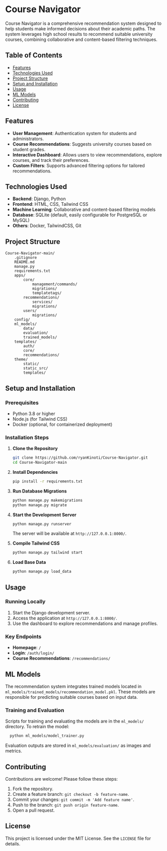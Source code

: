 # Course Navigator

Course Navigator is a comprehensive recommendation system designed to help students make informed decisions about their
academic paths. The system leverages high school results to recommend suitable university courses, combining
collaborative and content-based filtering techniques.

## Table of Contents

- [Features](#features)
- [Technologies Used](#technologies-used)
- [Project Structure](#project-structure)
- [Setup and Installation](#setup-and-installation)
- [Usage](#usage)
- [ML Models](#ml-models)
- [Contributing](#contributing)
- [License](#license)

## Features

- **User Management**: Authentication system for students and administrators.
- **Course Recommendations**: Suggests university courses based on student grades.
- **Interactive Dashboard**: Allows users to view recommendations, explore courses, and track their preferences.
- **Custom Filters**: Supports advanced filtering options for tailored recommendations.

## Technologies Used

- **Backend**: Django, Python
- **Frontend**: HTML, CSS, Tailwind CSS
- **Machine Learning**: Collaborative and content-based filtering models
- **Database**: SQLite (default, easily configurable for PostgreSQL or MySQL)
- **Others**: Docker, TailwindCSS, Git

## Project Structure

```
Course-Navigator-main/
    .gitignore
    README.md
    manage.py
    requirements.txt
    apps/
        core/
            management/commands/
            migrations/
            templatetags/
        recommendations/
            services/
            migrations/
        users/
            migrations/
    config/
    ml_models/
        data/
        evaluation/
        trained_models/
    templates/
        auth/
        core/
        recommendations/
    theme/
        static/
        static_src/
        templates/
```

## Setup and Installation

### Prerequisites

- Python 3.8 or higher
- Node.js (for Tailwind CSS)
- Docker (optional, for containerized deployment)

### Installation Steps

1. **Clone the Repository**
   ```bash
   git clone https://github.com/ryanKinoti/Course-Navigator.git
   cd Course-Navigator-main
   ```

2. **Install Dependencies**
   ```bash
   pip install -r requirements.txt
   ```

3. **Run Database Migrations**
   ```bash
   python manage.py makemigrations
   python manage.py migrate
   ```

4. **Start the Development Server**
   ```bash
   python manage.py runserver
   ```
   The server will be available at `http://127.0.0.1:8000/`.

5. **Compile Tailwind CSS**
   ```bash
   python manage.py tailwind start
   ```

6. **Load Base Data**
   ```bash
   python manage.py load_data
   ```

## Usage

### Running Locally

1. Start the Django development server.
2. Access the application at `http://127.0.0.1:8000/`.
3. Use the dashboard to explore recommendations and manage profiles.

### Key Endpoints

- **Homepage**: `/`
- **Login**: `/auth/login/`
- **Course Recommendations**: `/recommendations/`

## ML Models

The recommendation system integrates trained models located in `ml_models/trained_models/recommendation_model.pkl`.
These models are responsible for predicting suitable courses based on input data.

### Training and Evaluation

Scripts for training and evaluating the models are in the `ml_models/` directory. To retrain the model:

```bash
  python ml_models/model_trainer.py
```

Evaluation outputs are stored in `ml_models/evaluation/` as images and metrics.

## Contributing

Contributions are welcome! Please follow these steps:

1. Fork the repository.
2. Create a feature branch: `git checkout -b feature-name`.
3. Commit your changes: `git commit -m 'Add feature name'`.
4. Push to the branch: `git push origin feature-name`.
5. Open a pull request.

## License

This project is licensed under the MIT License. See the `LICENSE` file for details.
